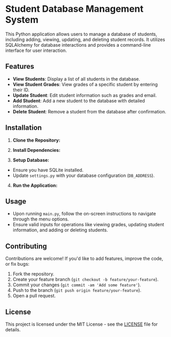 # Student Database Management System

This Python application allows users to manage a database of students, including adding, viewing, updating, and deleting student records. It utilizes SQLAlchemy for database interactions and provides a command-line interface for user interaction.

## Features

- **View Students**: Display a list of all students in the database.
- **View Student Grades**: View grades of a specific student by entering their ID.
- **Update Student**: Edit student information such as grades and email.
- **Add Student**: Add a new student to the database with detailed information.
- **Delete Student**: Remove a student from the database after confirmation.

## Installation

1. **Clone the Repository:**

2. **Install Dependencies:**

3. **Setup Database:**
- Ensure you have SQLite installed.
- Update `settings.py` with your database configuration (`DB_ADDRESS`).

4. **Run the Application:**

## Usage

- Upon running `main.py`, follow the on-screen instructions to navigate through the menu options.
- Ensure valid inputs for operations like viewing grades, updating student information, and adding or deleting students.

## Contributing

Contributions are welcome! If you'd like to add features, improve the code, or fix bugs:

1. Fork the repository.
2. Create your feature branch (`git checkout -b feature/your-feature`).
3. Commit your changes (`git commit -am 'Add some feature'`).
4. Push to the branch (`git push origin feature/your-feature`).
5. Open a pull request.

## License

This project is licensed under the MIT License - see the [LICENSE](LICENSE) file for details.